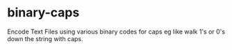 # binary-caps
Encode Text Files using various binary codes for caps eg like walk 1's or 0's down the string with caps.
